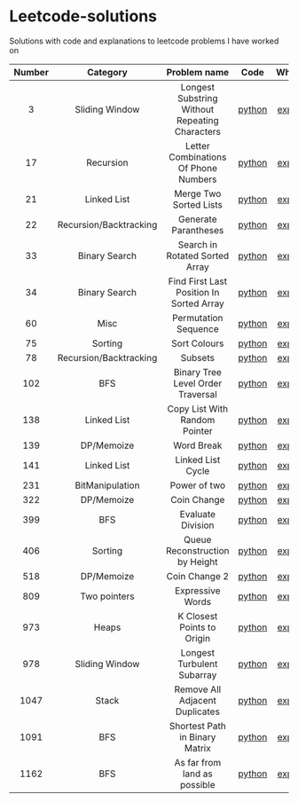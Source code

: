 # Leetcode-solutions

Solutions with code and explanations to leetcode problems I have worked on




| Number  | Category | Problem name | Code | Whiteboard |
| :-------------: | :-------------: | :------------: | :-----: | :----------: |
| 3 | Sliding Window  | Longest Substring Without Repeating Characters | [python](3_LongestSubstringWithoutRepeatingCharacters.py)| [explanation](3_LongestSubstringWithoutRepeatingCharacters_wb.txt)|
|17| Recursion | Letter Combinations Of Phone Numbers| [python](17_LetterCombinationsOfPhoneNumber.py) | [explanation](17_LetterCombinationsOfPhoneNumber_wb.pdf)|
|21| Linked List | Merge Two Sorted Lists | [python](21_MergeTwoSortedLists.py)| [explanation](21_MergeTwoSortedLists_wb.txt)|
| 22 | Recursion/Backtracking | Generate Parantheses | [python](22_GenerateParantheses.py) | [explanation](22_GenerateParantheses_wb.txt) |
| 33 | Binary Search | Search in Rotated Sorted Array | [python](33_SearchInRotatedSortedArray.py) | [explanation](33_SearchInRotatedSortedArray_wb.txt) |
| 34 | Binary Search  | Find First Last Position In Sorted Array | [python](34_FindFirstLastPositionInSortedArray.py) | [explanation](34_FindFirstLastPositionInSortedArray_wb.txt) |
| 60 | Misc | Permutation Sequence | [python](60_PermutationSequence.py) | [explanation](60_PermutationSequence_wb.txt)  |
| 75 | Sorting | Sort Colours | [python](75_SortColours.py) | [explanation](75_SortColours_wb.pdf) |
| 78 | Recursion/Backtracking | Subsets | [python](78_Subsets.py) | [explanation](78_Subsets_wb.txt) | 
| 102 | BFS | Binary Tree Level Order Traversal | [python](102_BinaryTreeLevelOrderTraversal.py) | [explanation](102_BinaryTreeLevelOrderTraversal_wb.txt)|
| 138 | Linked List | Copy List With Random Pointer | [python](138_CopyListWithRandomPointer.py) | [explanation](138_CopyListWithRandomPointer_wb.txt)|
| 139 | DP/Memoize| Word Break | [python](139_WordBreak.py) | [explanation](139_WordBreak_wb.txt)|
| 141 | Linked List | Linked List Cycle | [python](141_LinkedListCycle.py) | [explanation](141_LinkedListCycle_wb.txt)|
| 231 | BitManipulation | Power of two | [python](231_PowerOfTwo.py) | [explanation](231_PowerOfTwo_wb.pdf)|
| 322 | DP/Memoize | Coin Change | [python](322_CoinChange.py) | [explanation](322_CoinChange_wb.txt)|
| 399 | BFS |  Evaluate Division | [python](399_EvaluateDivision.py) | [explanation](399_EvaluateDivision.py)| 
| 406 | Sorting | Queue Reconstruction by Height | [python](406_QueueReconstructionByHeight.py) | [explanation](406_QueueReconstructionByHeight_wb.pdf) |
| 518 | DP/Memoize | Coin Change 2 | [python](518_CoinChange2.py) | [explanation](518_CoinChange2_wb.pdf) |
| 809 | Two pointers | Expressive Words | [python](809_ExpressiveWords.py) | [explanation](809_ExpressiveWords_wb.pdf) |
| 973 | Heaps | K Closest Points to Origin | [python](973_KClosestPointsToOrigin.py) | [explanation](973_KClosestPointsToOrigin_wb.pdf) |
| 978 | Sliding Window | Longest Turbulent Subarray | [python](978_LongestTurbulentSubarray.py)| [explanation](978_LongestTurbulentSubarray_wb.pdf)|
| 1047 | Stack | Remove All Adjacent Duplicates | [python](1047_RemoveAllAdjacentDuplicates.py) | [explanation](1047_RemoveAllAdjacentDuplicates.py)|
| 1091 | BFS | Shortest Path in Binary Matrix | [python](1091_ShortestPathInBinaryMatrix)| [explanation](1091_ShortestPathInBinaryMatrix_wb.txt)|
|1162 | BFS | As far from land as possible | [python](1162_FarFromLand.py) | [explanation](1162_FarFromLand_wb.pdf)|

 


